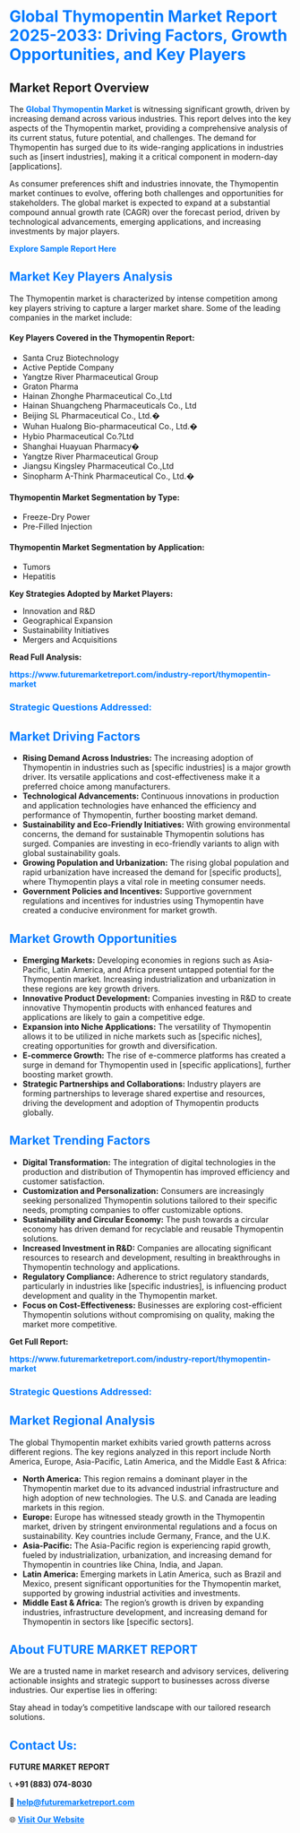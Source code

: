 <h1 style="color: #007BFF;">Global Thymopentin Market Report 2025-2033: Driving Factors, Growth Opportunities, and Key Players</h1>

<section id="overview">
<h2>Market Report Overview</h2>
<p>The <a href="https://www.futuremarketreport.com/industry-report/thymopentin-market" style="color: #007BFF; text-decoration: none;"><strong>Global Thymopentin Market</strong></a> is witnessing significant growth, driven by increasing demand across various industries. This report delves into the key aspects of the Thymopentin market, providing a comprehensive analysis of its current status, future potential, and challenges. The demand for Thymopentin has surged due to its wide-ranging applications in industries such as [insert industries], making it a critical component in modern-day [applications].</p>
<p>As consumer preferences shift and industries innovate, the Thymopentin market continues to evolve, offering both challenges and opportunities for stakeholders. The global market is expected to expand at a substantial compound annual growth rate (CAGR) over the forecast period, driven by technological advancements, emerging applications, and increasing investments by major players.</p>
</section>

<section id="overview">
<p><a href="https://www.futuremarketreport.com/request-sample/reportId=84910" style="color: #007BFF; text-decoration: none;"><strong>Explore Sample Report Here</strong></a></p>
</section>

<section id="key-players">
<h2 style="color: #007BFF;">Market Key Players Analysis</h2>
<p>The Thymopentin market is characterized by intense competition among key players striving to capture a larger market share. Some of the leading companies in the market include:</p>
<h4>Key Players Covered in the Thymopentin Report:</h4>
<ul><li>Santa Cruz Biotechnology</li><li>Active Peptide Company</li><li>Yangtze River Pharmaceutical Group</li><li>Graton Pharma</li><li>Hainan Zhonghe Pharmaceutical Co.,Ltd</li><li>Hainan Shuangcheng Pharmaceuticals Co., Ltd</li><li>Beijing SL Pharmaceutical Co., Ltd.�</li><li>Wuhan Hualong Bio-pharmaceutical Co., Ltd.�</li><li>Hybio Pharmaceutical Co.?Ltd</li><li>Shanghai Huayuan Pharmacy�</li><li>Yangtze River Pharmaceutical Group</li><li>Jiangsu Kingsley Pharmaceutical Co.,Ltd</li><li>Sinopharm A-Think Pharmaceutical Co., Ltd.�</li></ul>
<h4>Thymopentin Market Segmentation by Type:</h4>
<ul><li>Freeze-Dry Power</li><li>Pre-Filled Injection</li></ul>

<h4>Thymopentin Market Segmentation by Application:</h4>
<ul><li>Tumors</li><li>Hepatitis</li></ul>
<p><strong>Key Strategies Adopted by Market Players:</strong></p>
<ul>
<li>Innovation and R&D</li>
<li>Geographical Expansion</li>
<li>Sustainability Initiatives</li>
<li>Mergers and Acquisitions</li>
</ul>
</section>

<section>
<p><strong>Read Full Analysis: </strong></p><a href="https://www.futuremarketreport.com/industry-report/thymopentin-market" style="color: #007BFF; text-decoration: none;"><strong>https://www.futuremarketreport.com/industry-report/thymopentin-market</strong></a>
<h3 style="color: #007BFF;">Strategic Questions Addressed:</h3>
</section>

<section id="driving-factors">
<h2 style="color: #007BFF;">Market Driving Factors</h2>
<ul>
<li><strong>Rising Demand Across Industries:</strong> The increasing adoption of Thymopentin in industries such as [specific industries] is a major growth driver. Its versatile applications and cost-effectiveness make it a preferred choice among manufacturers.</li>
<li><strong>Technological Advancements:</strong> Continuous innovations in production and application technologies have enhanced the efficiency and performance of Thymopentin, further boosting market demand.</li>
<li><strong>Sustainability and Eco-Friendly Initiatives:</strong> With growing environmental concerns, the demand for sustainable Thymopentin solutions has surged. Companies are investing in eco-friendly variants to align with global sustainability goals.</li>
<li><strong>Growing Population and Urbanization:</strong> The rising global population and rapid urbanization have increased the demand for [specific products], where Thymopentin plays a vital role in meeting consumer needs.</li>
<li><strong>Government Policies and Incentives:</strong> Supportive government regulations and incentives for industries using Thymopentin have created a conducive environment for market growth.</li>
</ul>
</section>

<section id="growth-opportunities">
<h2 style="color: #007BFF;">Market Growth Opportunities</h2>
<ul>
<li><strong>Emerging Markets:</strong> Developing economies in regions such as Asia-Pacific, Latin America, and Africa present untapped potential for the Thymopentin market. Increasing industrialization and urbanization in these regions are key growth drivers.</li>
<li><strong>Innovative Product Development:</strong> Companies investing in R&D to create innovative Thymopentin products with enhanced features and applications are likely to gain a competitive edge.</li>
<li><strong>Expansion into Niche Applications:</strong> The versatility of Thymopentin allows it to be utilized in niche markets such as [specific niches], creating opportunities for growth and diversification.</li>
<li><strong>E-commerce Growth:</strong> The rise of e-commerce platforms has created a surge in demand for Thymopentin used in [specific applications], further boosting market growth.</li>
<li><strong>Strategic Partnerships and Collaborations:</strong> Industry players are forming partnerships to leverage shared expertise and resources, driving the development and adoption of Thymopentin products globally.</li>
</ul>
</section>

<section id="trending-factors">
<h2 style="color: #007BFF;">Market Trending Factors</h2>
<ul>
<li><strong>Digital Transformation:</strong> The integration of digital technologies in the production and distribution of Thymopentin has improved efficiency and customer satisfaction.</li>
<li><strong>Customization and Personalization:</strong> Consumers are increasingly seeking personalized Thymopentin solutions tailored to their specific needs, prompting companies to offer customizable options.</li>
<li><strong>Sustainability and Circular Economy:</strong> The push towards a circular economy has driven demand for recyclable and reusable Thymopentin solutions.</li>
<li><strong>Increased Investment in R&D:</strong> Companies are allocating significant resources to research and development, resulting in breakthroughs in Thymopentin technology and applications.</li>
<li><strong>Regulatory Compliance:</strong> Adherence to strict regulatory standards, particularly in industries like [specific industries], is influencing product development and quality in the Thymopentin market.</li>
<li><strong>Focus on Cost-Effectiveness:</strong> Businesses are exploring cost-efficient Thymopentin solutions without compromising on quality, making the market more competitive.</li>
</ul>
</section>

<section>
<p><strong>Get Full Report: </strong></p><a href="https://www.futuremarketreport.com/industry-report/thymopentin-market" style="color: #007BFF; text-decoration: none;"><strong>https://www.futuremarketreport.com/industry-report/thymopentin-market</strong></a>
<h3 style="color: #007BFF;">Strategic Questions Addressed:</h3>
</section>


<section id="regional-analysis">
<h2 style="color: #007BFF;">Market Regional Analysis</h2>
<p>The global Thymopentin market exhibits varied growth patterns across different regions. The key regions analyzed in this report include North America, Europe, Asia-Pacific, Latin America, and the Middle East & Africa:</p>
<ul>
<li><strong>North America:</strong> This region remains a dominant player in the Thymopentin market due to its advanced industrial infrastructure and high adoption of new technologies. The U.S. and Canada are leading markets in this region.</li>
<li><strong>Europe:</strong> Europe has witnessed steady growth in the Thymopentin market, driven by stringent environmental regulations and a focus on sustainability. Key countries include Germany, France, and the U.K.</li>
<li><strong>Asia-Pacific:</strong> The Asia-Pacific region is experiencing rapid growth, fueled by industrialization, urbanization, and increasing demand for Thymopentin in countries like China, India, and Japan.</li>
<li><strong>Latin America:</strong> Emerging markets in Latin America, such as Brazil and Mexico, present significant opportunities for the Thymopentin market, supported by growing industrial activities and investments.</li>
<li><strong>Middle East & Africa:</strong> The region’s growth is driven by expanding industries, infrastructure development, and increasing demand for Thymopentin in sectors like [specific sectors].</li>
</ul>
</section>

<footer>
<h2 style="color: #007BFF;">About FUTURE MARKET REPORT</h2>
<p>We are a trusted name in market research and advisory services, delivering actionable insights and strategic support to businesses across diverse industries. Our expertise lies in offering:</p>

<p>Stay ahead in today’s competitive landscape with our tailored research solutions.</p>

<h2 style="color: #007BFF;">Contact Us:</h2>
<p><strong>FUTURE MARKET REPORT</strong></p>
<p>📞 <strong>+91 (883) 074-8030</strong></p>
<p>📧 <strong><a href="mailto:help@futuremarketreport.com" style="color: #007BFF;">help@futuremarketreport.com</a></strong></p>
<p>🌐 <strong><a href="https://www.futuremarketreport.com/" style="color: #007BFF;">Visit Our Website</a></strong></p>
</footer>